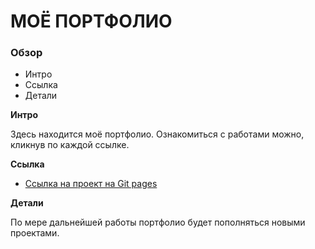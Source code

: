 # МОЁ ПОРТФОЛИО

### Обзор
* Интро
* Ссылка
* Детали

**Интро**

Здесь находится моё портфолио. Ознакомиться с работами можно, кликнув по каждой ссылке.

**Ссылка**

* [Ссылка на проект на Git pages](https://serena-marlene.github.io/portfolio/)

**Детали**

По мере дальнейшей работы портфолио будет пополняться новыми проектами.
